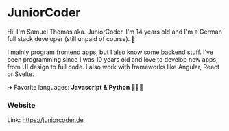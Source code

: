 # JuniorCoder
Hi! I'm Samuel Thomas aka. JuniorCoder, I'm 14 years old and I'm a German full stack developer (still unpaid of course). 🤖

I mainly program frontend apps, but I also know some backend stuff. I've been programming since I was 10 years old and love to develop new apps, from UI design to full code. I also work with frameworks like Angular, React or Svelte.

➔ Favorite languages: __Javascript & Python__ 👨🏼‍💻

### Website
Link: https://juniorcoder.de

